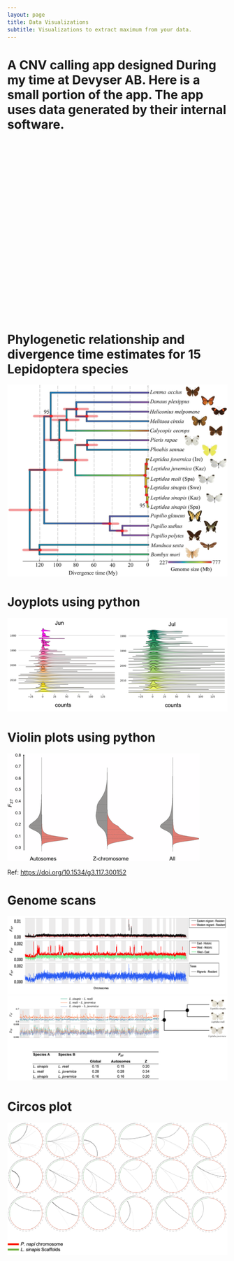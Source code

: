 ```yaml
---
layout: page
title: Data Visualizations
subtitle: Visualizations to extract maximum from your data.
---
```




# A CNV calling app designed During my time at Devyser AB. Here is a small portion of the app. The app uses data generated by their internal software.  

<html lang="en">
<head>
<!-- Plotly.js -->
<script src="https://cdn.plot.ly/plotly-latest.min.js"></script>
</head>
<body>
<div id="myDiv" style="width: 1500px; height: 400px;"><!-- Plotly chart will be drawn inside this DIV --></div> 
<script>
Plotly.d3.json('https://raw.githubusercontent.com/venta380/coursera_test/main/BRACA_CNV_info.json', function(error, data) {
  if (error) {
      console.error('Error fetching the JSON file:', error);
      return;
  }
  //extract normal samples from json
  const output = document.getElementById('output');
  const normalSamples = {};
  const CNVSamples = {};
  let result = '';
  for (const chromosome in data) {
      normalSamples[chromosome] = [];
      CNVSamples[chromosome] = [];
      result += `Chromosome: ${chromosome}\n`;
      for (const sample in data[chromosome]) {
          if (data[chromosome][sample] == 'Normal sample') {
              normalSamples[chromosome].push(sample);
          } else {
              CNVSamples[chromosome].push(sample);
          }
      }
  }
  Plotly.d3.csv('https://raw.githubusercontent.com/venta380/coursera_test/main/BRACA_Median_Normalization_data.csv', function (err, rows) {
    if (err) {
      console.error('Error loading CSV file:', err);
      return;
    }
  
    function unpack(rows, key) {
      return rows.map(function (row) {
        return row[key];
      });
    }
  
    // Select first sample in the dropdown menu
    var firstSample = Object.keys(rows[0]).find(column => column !== 'Amplicon names' && column !== 'CHROM' && column !== 'Length' && column !== '');
  
    // Create traces for each chromosome
    var chromosomes = [...new Set(unpack(rows, 'CHROM'))];
    var scatterTraces = chromosomes.map(function (chrom) {
      var chromRows = rows.filter(row => row['CHROM'] === chrom);
      return {  
        type: "scatter",
        mode: "markers",
        name: `${firstSample} - Chr - ${chrom}`,
        x: unpack(chromRows, 'Amplicon names'),
        y: unpack(chromRows, firstSample),
        text: chrom,
        marker: { size: 10,  } //color:'#5A50C8'
      };
    });
  
    // Create a dropdown menu using Plotly's updatemenus
    var columns = Object.keys(rows[0]).filter(column => column !== 'Amplicon names' && column !== 'CHROM' && column !== 'Length' && column !== '');
    var updateMenus = [{
      buttons: columns.map(function (column) {
        return {
          method: 'restyle',
          args: ['y', [unpack(rows.filter(row => row['CHROM'] === scatterTraces[0].text), column)]],
          label: column
        };
      }),
      direction: 'down',
      showactive: true,
      x: 0.14,
      xanchor: 'left',
      y: 1.04,
      yanchor: 'top'
    }];
  
    // Calculate the number of points in each chromosome and add vertical dashed lines
    var shapes = [];
    var xCounter = 0;
    chromosomes.forEach(function (chrom, index) {
      var chromRows = rows.filter(row => row['CHROM'] === chrom);
      xCounter += chromRows.length;
      if (index < chromosomes.length - 1) { // Skip the last vertical line
        shapes.push({
          type: 'line',
          x0: xCounter - 0.5,
          y0: 0,
          x1: xCounter - 0.5,
          y1: 2.0,
          line: { color: '#0a0a0a', width: 2 }
        });
      }
      shapes.push({
        type: 'line',
        y0: 1.0,
        y1: 1.0,
        x0: 0,
        x1: xCounter,
        line: { color: '#dbd9d9', width: 2, dash: 'dash', opacity: 0.5 }
      });
      shapes.push({
        type: 'line',
        y0: 0.8,
        y1: 0.8,
        x0: 0,
        x1: xCounter,
        line: { color: '#ff0000', width: 2, dash: 'dash', opacity: 0.5 }
      });
      shapes.push({
        type: 'line',
        y0: 0.5,
        y1: 0.5,
        x0: 0,
        x1: xCounter,
        line: { color: '#eda4a4', width: 2, dash: 'dash', opacity: 0.5 }
      });
      shapes.push({
        type: 'line',
        y0: 1.5,
        y1: 1.5,
        x0: 0,
        x1: xCounter,
        line: { color: '#96c2f2', width: 2, dash: 'dash', opacity: 0.5 }
      });
      shapes.push({
        type: 'line',
        y0: 1.2,
        y1: 1.2,
        x0: 0,
        x1: xCounter,
        line: { color: '#024d9f', width: 2, dash: 'dash', opacity: 0.5 }
      });
    });
  
    var layout = {
      template: "plotly_white",
      autosize: true,
      gridcolor: 'white',
      xaxis: { gridcolor: "#FFFFFF" },
      yaxis: { gridcolor: "#FFFFFF", range: [-0.5, 2.2]},
      shapes: shapes,
      updatemenus: updateMenus,
      annotations: [{
        text: 'Select sample:',
        x: 0.1,
        xanchor: 'left',
        y: 2.2,
        yanchor: 'top',
        showarrow: false,
        font: { size: 13 }
      }], title:{text:'CNV Analysis'}
    };
    var config = { 'displaylogo': false, 'modeBarButtonsToRemove': ['zoom2d', 'pan2d', 'lasso2d', 'zoomIn2d', 'zoomOut2d', 'autoScale2d', 'resetScale2d', 'zoom3d', 'Select Box','hoverClosestCartesian', 'toggleHover']}
  
    Plotly.newPlot('myDiv', scatterTraces, layout, config);
  });
});
</script>
</body>


# Phylogenetic relationship and divergence time estimates for 15 Lepidoptera species
<img style="float: center;" src="/assets/img/evx163f1.jpeg">

# Joyplots using python

<img style="float: center;" src="/assets/img/joy.png">



# Violin plots using python
<img style="float: center;" src="/assets/img/m_3983f4.gif">

Ref: https://doi.org/10.1534/g3.117.300152

# Genome scans
<img style="float: center;" src="/assets/img/scan.png">
<img style="float: center;" src="/assets/img/lep_scan.png">

# Circos plot
<img style="float: center;" src="/assets/img/circros.png">

